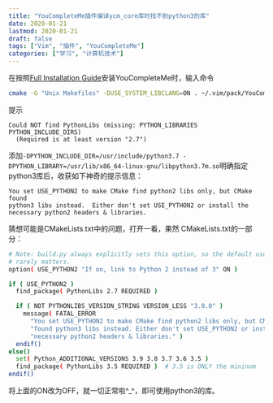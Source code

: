 ```yaml
---
title: "YouCompleteMe插件编译ycm_core库时找不到python3的库"
date: 2020-01-21
lastmod: 2020-01-21
draft: false
tags: ["Vim", "插件", "YouCompleteMe"]
categories: ["学习", "计算机技术"]
---
```


在按照[Full Installation Guide](https://github.com/ycm-core/YouCompleteMe#full-installation-guide)安装YouCompleteMe时，输入命令
```bash
cmake -G "Unix Makefiles" -DUSE_SYSTEM_LIBCLANG=ON . ~/.vim/pack/YouCompleteMe/start/YouCompleteMe/third_party/ycmd/cpp
```
提示
```plaintext
Could NOT find PythonLibs (missing: PYTHON_LIBRARIES PYTHON_INCLUDE_DIRS)
  (Required is at least version "2.7")
```
添加`-DPYTHON_INCLUDE_DIR=/usr/include/python3.7 -DPYTHON_LIBRARY=/usr/lib/x86_64-linux-gnu/libpython3.7m.so`明确指定python3库后，收获如下神奇的提示信息：
```plaintext
You set USE_PYTHON2 to make CMake find python2 libs only, but CMake found
python3 libs instead.  Either don't set USE_PYTHON2 or install the
necessary python2 headers & libraries.
```
猜想可能是CMakeLists.txt中的问题，打开一看，果然
CMakeLists.txt的一部分：

```bash
# Note: build.py always explicitly sets this option, so the default used here
# rarely matters.
option( USE_PYTHON2 "If on, link to Python 2 instead of 3" ON )

if ( USE_PYTHON2 )
  find_package( PythonLibs 2.7 REQUIRED )

  if ( NOT PYTHONLIBS_VERSION_STRING VERSION_LESS "3.0.0" )
    message( FATAL_ERROR
      "You set USE_PYTHON2 to make CMake find python2 libs only, but CMake "
      "found python3 libs instead. Either don't set USE_PYTHON2 or install the "
      "necessary python2 headers & libraries." )
  endif()
else()
  set( Python_ADDITIONAL_VERSIONS 3.9 3.8 3.7 3.6 3.5 )
  find_package( PythonLibs 3.5 REQUIRED )  # 3.5 is ONLY the mininum
endif()
```

将上面的ON改为OFF，就一切正常啦^\_^，即可使用python3的库。
